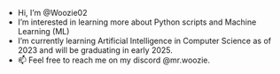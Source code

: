 - Hi, I’m @Woozie02
- I’m interested in learning more about Python scripts and Machine Learning (ML)
- I’m currently learning Artificial Intelligence in Computer Science as of 2023 and will be graduating in early 2025.
- 📫 Feel free to reach me on my discord @mr.woozie.

<!---
Woozie02/Woozie02 is a ✨ special ✨ repository because its `README.md` (this file) appears on your GitHub profile.
You can click the Preview link to take a look at your changes.
--->
